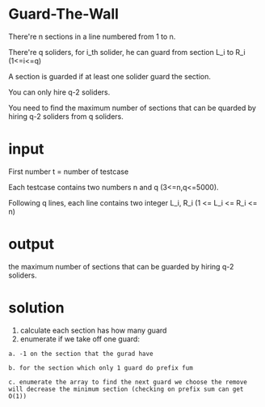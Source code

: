 # Guard-The-Wall

There're n sections in a line numbered from 1 to n.

There're q soliders, for i_th solider, he can guard from section L_i to R_i (1<=i<=q)

A section is guarded if at least one solider guard the section.

You can only hire q-2 soliders. 

You need to find the maximum number of sections that can be quarded by hiring q-2 soliders from q soliders.

# input

  First number t = number of testcase
  
  Each testcase contains two numbers n and q (3<=n,q<=5000).
  
  Following q lines, each line contains two integer L_i, R_i (1 <= L_i <= R_i <= n)
  
# output
  the maximum number of sections that can be guarded by hiring q-2 soliders.

# solution 
  1. calculate each section has how many guard
  2. enumerate if we take off one guard:
    
    a. -1 on the section that the gurad have
  
    b. for the section which only 1 guard do prefix fum
    
    c. enumerate the array to find the next guard we choose the remove will decrease the minimum section (checking on prefix sum can get O(1))
